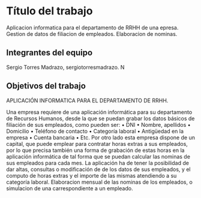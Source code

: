 # Título del trabajo

Aplicacion informatica para el departamento de RRHH de una epresa.
Gestion de datos de filiacion de empleados.
Elaboracion de nominas.

## Integrantes del equipo
Sergio Torres Madrazo, sergiotorresmadrazo.
N
## Objetivos del trabajo

APLICACIÓN INFORMATICA PARA EL  DEPARTAMENTO DE  RRHH.

Una empresa requiere de una aplicación informática para su departamento de Recursos Humanos, desde la que se puedan grabar los datos básicos de filiación de sus empleados, como pueden ser:
•	DNI 
•	Nombre, apellidos 
•	Domicilio 
•	Teléfono de contacto
•	Categoría laboral
•	Antigüedad en la empresa
•	Cuenta bancaria
•	Etc.
Por otro lado esta empresa dispone de un capital, que puede emplear para contratar horas extras a sus empleados, por lo que precisa también una forma de grabación de estas horas en la aplicación informática de tal forma que se puedan calcular las nominas de sus empleados para cada mes.
La aplicación ha de tener la posibilidad de dar altas, consultas o modificación de de los datos de sus empleados, y el computo de horas extras y el importe de las mismas atendiendo a su categoría laboral.
Elaboracion mensual de las nominas de los empleados, o simulacion de una carrespondiente a un empleado. 
